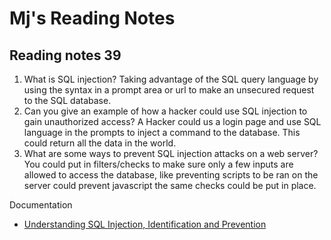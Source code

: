 # Mj's  Reading Notes

## Reading notes 39

1. What is SQL injection? Taking advantage of the SQL query language by using the syntax in a prompt area or url to make an unsecured request to the SQL database.  
2. Can you give an example of how a hacker could use SQL injection to gain unauthorized access? A Hacker could us a login page and use SQL language in the prompts to inject a command to the database. This could return all the data in the world. 
3. What are some ways to prevent SQL injection attacks on a web server? You could put in filters/checks to make sure only a few inputs are allowed to access the database, like preventing scripts to be ran on the server could prevent javascript the same checks could be put in place. 

Documentation
- [Understanding SQL Injection, Identification and Prevention](https://www.varonis.com/blog/sql-injection-identification-and-prevention-part-1)